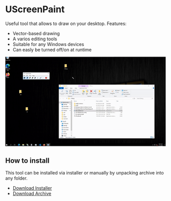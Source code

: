 # UScreenPaint
Useful tool that allows to draw on your desktop.
Features:
- Vector-based drawing
- A varios editing tools
- Suitable for any Windows devices
- Can easly be turned off/on at runtime

![demo](https://github.com/nullsoftware/UScreenPaint/blob/master/Demo/preview.gif?raw=true)

## How to install
This tool can be installed via installer or manually by unpacking archive into any folder. 

* [Download Installer](https://github.com/nullsoftware/UScreenPaint/releases/download/release/usp-setup-1.2.exe)
* [Download Archive](https://github.com/nullsoftware/UScreenPaint/releases/download/release/USP_V0_2_Binaries.zip)

